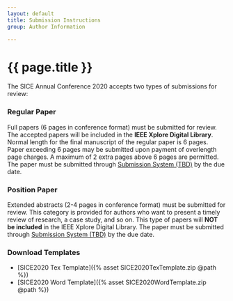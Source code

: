 ```yaml
---
layout: default
title: Submission Instructions
group: Author Information

---
```


# {{ page.title }}

The SICE Annual Conference 2020 accepts two types of submissions for review:

### Regular Paper
Full papers (6 pages in conference format) must be submitted for review. The accepted papers will be included in the **IEEE Xplore Digital Library**. Normal length for the final manuscript of the regular paper is 6 pages. Paper exceeding 6 pages may be submitted upon payment of overlength page charges. A maximum of 2 extra pages above 6 pages are permitted. The paper must be submitted through [Submission System (TBD)](#) by the due date.

### Position Paper
Extended abstracts (2-4 pages in conference format) must be submitted for review. This category is provided for authors who want to present a timely review of research, a case study, and so on. This type of papers will **NOT be included** in the IEEE Xplore Digital Library. The paper must be submitted through [Submission System (TBD)](#) by the due date.

### Download Templates
- [SICE2020 Tex Template]({% asset SICE2020TexTemplate.zip @path %})
- [SICE2020 Word Template]({% asset SICE2020WordTemplate.zip @path %})


<!-- #### Dual Submission Policy

*Accepted papers will appear in the conference proceedings published by the ACM. Warning: It is ACM policy not to allow double submissions, where the same paper is submitted to more than one conference/journal concurrently. Any double submissions detected will be immediately rejected from all conferences/journals involved.*
{: class="bs-callout bs-callout-danger" } -->
